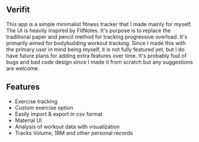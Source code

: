 ## Verifit 
This app is a simple minimalist fitness tracker that I made mainly for myself. The UI is heavily inspired by FitNotes. It's purpose is to replace the traditional paper and pencil method for tracking progressive overload. It's primarily aimed for bodybuilding workout tracking. Since I made this with the primary user in mind being myself, it is not fully featured yet, but I do have future plans for adding extra features over time. It's probably fuul of bugs and bad code design since I made it from scratch but any suggestions are welcome.

## Features
* Exercise tracking
* Custom exercise option
* Easily import & export in csv format
* Material UI
* Analysis of workout data with visualization
* Tracks Volume, 1RM and other personal records
